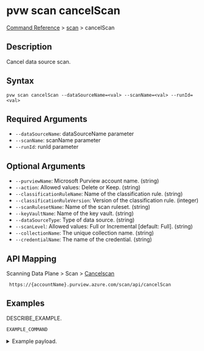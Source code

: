 # pvw scan cancelScan
[Command Reference](../../../README.md#command-reference) > [scan](./main.md) > cancelScan

## Description
Cancel data source scan.

## Syntax
```
pvw scan cancelScan --dataSourceName=<val> --scanName=<val> --runId=<val>
```

## Required Arguments
- `--dataSourceName`: dataSourceName parameter
- `--scanName`: scanName parameter
- `--runId`: runId parameter

## Optional Arguments
- `--purviewName`: Microsoft Purview account name. (string)
- `--action`: Allowed values: Delete or Keep. (string)
- `--classificationRuleName`: Name of the classification rule. (string)
- `--classificationRuleVersion`: Version of the classification rule. (integer)
- `--scanRulesetName`: Name of the scan ruleset. (string)
- `--keyVaultName`: Name of the key vault. (string)
- `--dataSourceType`: Type of data source. (string)
- `--scanLevel`: Allowed values: Full or Incremental [default: Full]. (string)
- `--collectionName`: The unique collection name. (string)
- `--credentialName`: The name of the credential. (string)

## API Mapping
Scanning Data Plane > Scan > [Cancelscan]()
```
 https://{accountName}.purview.azure.com/scan/api/cancelScan
```

## Examples
DESCRIBE_EXAMPLE.
```powershell
EXAMPLE_COMMAND
```
<details><summary>Example payload.</summary>
<p>

```json
PASTE_JSON_HERE
```
</p>
</details>